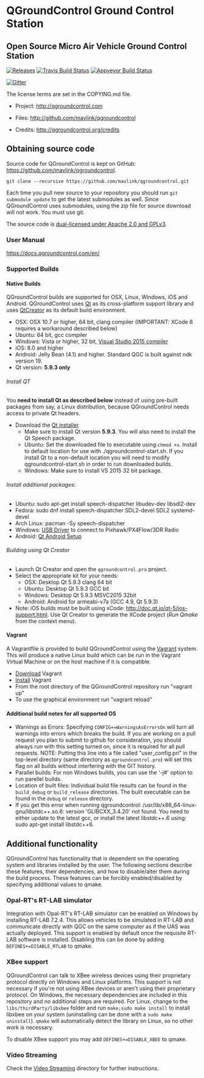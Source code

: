 # QGroundControl Ground Control Station

## Open Source Micro Air Vehicle Ground Control Station

[![Releases](https://img.shields.io/github/release/mavlink/QGroundControl.svg)](https://github.com/mavlink/QGroundControl/releases)
[![Travis Build Status](https://travis-ci.org/mavlink/qgroundcontrol.svg?branch=master)](https://travis-ci.org/mavlink/qgroundcontrol)
[![Appveyor Build Status](https://ci.appveyor.com/api/projects/status/crxcm4qayejuvh6c/branch/master?svg=true)](https://ci.appveyor.com/project/mavlink/qgroundcontrol)

[![Gitter](https://badges.gitter.im/Join%20Chat.svg)](https://gitter.im/mavlink/qgroundcontrol?utm_source=badge&utm_medium=badge&utm_campaign=pr-badge&utm_content=badge)

The license terms are set in the COPYING.md file.

* Project:
<http://qgroundcontrol.com>

* Files:
<http://github.com/mavlink/qgroundcontrol>

* Credits:
<http://qgroundcontrol.org/credits>


## Obtaining source code
Source code for QGroundControl is kept on GitHub: https://github.com/mavlink/qgroundcontrol.
```
git clone --recursive https://github.com/mavlink/qgroundcontrol.git
```
Each time you pull new source to your repository you should run `git submodule update` to get the latest submodules as well. Since QGroundControl uses submodules, using the zip file for source download will not work. You must use git.

The source code is [dual-licensed under Apache 2.0 and GPLv3](https://github.com/mavlink/qgroundcontrol/blob/master/COPYING.md).

### User Manual
https://docs.qgroundcontrol.com/en/

### Supported Builds

#### Native Builds
QGroundControl builds are supported for OSX, Linux, Windows, iOS and Android. QGroundControl uses [Qt](http://www.qt.io) as its cross-platform support library and uses [QtCreator](http://doc.qt.io/qtcreator/index.html) as its default build environment.

* OSX: OSX 10.7 or higher, 64 bit, clang compiler (IMPORTANT: XCode 8 requires a workaround described below)
* Ubuntu: 64 bit, gcc compiler
* Windows: Vista or higher, 32 bit, [Visual Studio 2015 compiler](http://www.visualstudio.com/downloads/download-visual-studio-vs#d-express-windows-desktop)
* iOS: 8.0 and higher
* Android: Jelly Bean (4.1) and higher. Standard QGC is built against ndk version 19.
* Qt version: **5.9.3 only**

###### Install QT
You **need to install Qt as described below** instead of using pre-built packages from say, a Linux distribution, because QGroundControl needs access to private Qt headers.
* Download the [Qt installer](http://www.qt.io/download-open-source)
    * Make sure to install Qt version **5.9.3**. You will also need to install the Qt Speech package.
    * Ubuntu: Set the downloaded file to executable using:`chmod +x`. Install to default location for use with ./qgroundcontrol-start.sh. If you install Qt to a non-default location you will need to modify qgroundcontrol-start.sh in order to run downloaded builds.
    * Windows: Make sure to install VS 2015 32 bit package.

###### Install additional packages:
* Ubuntu: sudo apt-get install speech-dispatcher libudev-dev libsdl2-dev
* Fedora: sudo dnf install speech-dispatcher SDL2-devel SDL2 systemd-devel
* Arch Linux: pacman -Sy speech-dispatcher
* Windows: [USB Driver](http://www.pixhawk.org/firmware/downloads) to connect to Pixhawk/PX4Flow/3DR Radio
* Android: [Qt Android Setup](http://doc.qt.io/qt-5/androidgs.html)

###### Building using Qt Creator

* Launch Qt Creator and open the `qgroundcontrol.pro` project.
* Select the appropriate kit for your needs:
    * OSX: Desktop Qt 5.9.3 clang 64 bit
    * Ubuntu: Desktop Qt 5.9.3 GCC bit
    * Windows: Desktop Qt 5.9.3 MSVC2015 32bit
    * Android: Android for armeabi-v7a (GCC 4.9, Qt 5.9.3)
* Note: iOS builds must be built using xCode: http://doc.qt.io/qt-5/ios-support.html. Use Qt Creator to generate the XCode project (*Run Qmake* from the context menu).

#### Vagrant

A Vagrantfile is provided to build QGroundControl using the [Vagrant](https://www.vagrantup.com/) system. This will produce a native Linux build which can be run in the Vagrant Virtual Machine or on the host machine if it is compatible.

* [Download](https://www.vagrantup.com/downloads.html) Vagrant
* [Install](https://www.vagrantup.com/docs/getting-started/) Vagrant
* From the root directory of the QGroundControl repository run "vagrant up"
* To use the graphical environment run "vagrant reload"

#### Additional build notes for all supported OS

* Warnings as Errors: Specifying `CONFIG+=WarningsAsErrorsOn` will turn all warnings into errors which breaks the build. If you are working on a pull request you plan to submit to github for consideration, you should always run with this setting turned on, since it is required for all pull requests. NOTE: Putting this line into a file called "user_config.pri" in the top-level directory (same directory as `qgroundcontrol.pro`) will set this flag on all builds without interfering with the GIT history.
* Parallel builds: For non Windows builds, you can use the '-j#' option to run parellel builds.
* Location of built files: Individual build file results can be found in the `build_debug` or `build_release` directories. The built executable can be found in the `debug` or `release` directory.
* If you get this error when running qgroundcontrol: /usr/lib/x86_64-linux-gnu/libstdc++.so.6: version 'GLIBCXX_3.4.20' not found. You need to either update to the latest gcc, or install the latest libstdc++.6 using: sudo apt-get install libstdc++6.

## Additional functionality
QGroundControl has functionality that is dependent on the operating system and libraries installed by the user. The following sections describe these features, their dependencies, and how to disable/alter them during the build process. These features can be forcibly enabled/disabled by specifying additional values to qmake. 

### Opal-RT's RT-LAB simulator
Integration with Opal-RT's RT-LAB simulator can be enabled on Windows by installing RT-LAB 7.2.4. This allows vehicles to be simulated in RT-LAB and communicate directly with QGC on the same computer as if the UAS was actually deployed. This support is enabled by default once the requisite RT-LAB software is installed. Disabling this can be done by adding `DEFINES+=DISABLE_RTLAB` to qmake.

### XBee support
QGroundControl can talk to XBee wireless devices using their proprietary protocol directly on Windows and Linux platforms. This support is not necessary if you're not using XBee devices or aren't using their proprietary protocol. On Windows, the necessary dependencies are included in this repository and no additional steps are required. For Linux, change to the `libs/thirdParty/libxbee` folder and run `make;sudo make install` to install libxbee on your system (uninstalling can be done with a `sudo make uninstall`). `qmake` will automatically detect the library on Linux, so no other work is necessary.

To disable XBee support you may add `DEFINES+=DISABLE_XBEE` to qmake.

### Video Streaming
Check the [Video Streaming](https://github.com/mavlink/qgroundcontrol/tree/master/src/VideoStreaming) directory for further instructions.
